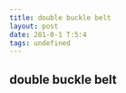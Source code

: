 ```yaml
---
title: double buckle belt
layout: post
date: 201-0-1 T:5:4
tags: undefined
---
```

## double buckle belt

